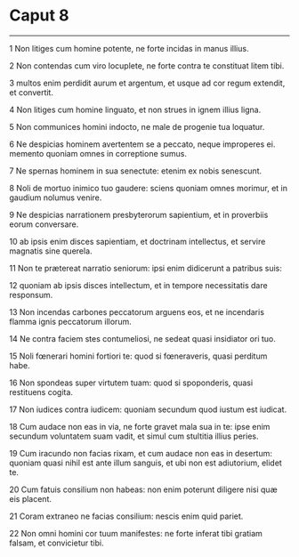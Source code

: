 # Caput 8

***

1 Non litiges cum homine potente, ne forte incidas in manus illius.

2 Non contendas cum viro locuplete, ne forte contra te constituat litem tibi.

3 multos enim perdidit aurum et argentum, et usque ad cor regum extendit, et convertit.

4 Non litiges cum homine linguato, et non strues in ignem illius ligna.

5 Non communices homini indocto, ne male de progenie tua loquatur.

6 Ne despicias hominem avertentem se a peccato, neque improperes ei. memento quoniam omnes in correptione sumus.

7 Ne spernas hominem in sua senectute: etenim ex nobis senescunt.

8 Noli de mortuo inimico tuo gaudere: sciens quoniam omnes morimur, et in gaudium nolumus venire.

9 Ne despicias narrationem presbyterorum sapientium, et in proverbiis eorum conversare.

10 ab ipsis enim disces sapientiam, et doctrinam intellectus, et servire magnatis sine querela.

11 Non te prætereat narratio seniorum: ipsi enim didicerunt a patribus suis:

12 quoniam ab ipsis disces intellectum, et in tempore necessitatis dare responsum.

13 Non incendas carbones peccatorum arguens eos, et ne incendaris flamma ignis peccatorum illorum.

14 Ne contra faciem stes contumeliosi, ne sedeat quasi insidiator ori tuo.

15 Noli fœnerari homini fortiori te: quod si fœneraveris, quasi perditum habe.

16 Non spondeas super virtutem tuam: quod si spoponderis, quasi restituens cogita.

17 Non iudices contra iudicem: quoniam secundum quod iustum est iudicat.

18 Cum audace non eas in via, ne forte gravet mala sua in te: ipse enim secundum voluntatem suam vadit, et simul cum stultitia illius peries.

19 Cum iracundo non facias rixam, et cum audace non eas in desertum: quoniam quasi nihil est ante illum sanguis, et ubi non est adiutorium, elidet te.

20 Cum fatuis consilium non habeas: non enim poterunt diligere nisi quæ eis placent.

21 Coram extraneo ne facias consilium: nescis enim quid pariet.

22 Non omni homini cor tuum manifestes: ne forte inferat tibi gratiam falsam, et convicietur tibi.

